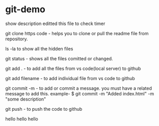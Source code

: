 # git-demo

show description
editted this file to check timer

git clone https code - helps you to clone or pull the readme file from repository.

ls -la to show all the hidden files

git status  - shows all the files comitted or changed.

git add . - to add all the files from vs code(local server) to github

git add filename - to add individual file from vs code to github

git commit -m - to add or commit a message. you must have a related message to add this.
example- $ git commit -m "Added index.html" -m "some description"

git push - to push the code to github

hello hello hello